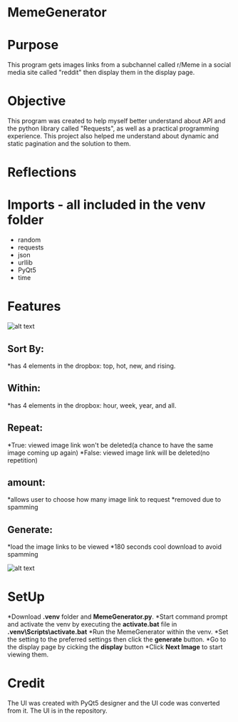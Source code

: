 # MemeGenerator

# Purpose
This program gets images links from a subchannel called r/Meme in a social media site called "reddit" then display them in the display page.

# Objective
This program was created to help myself better understand about API and the python library called "Requests", as well as a practical programming experience. This project also helped me understand about dynamic and static pagination and the solution to them.

# Reflections

# Imports - all included in the venv folder
* random
* requests
* json
* urllib
* PyQt5
* time

# Features
![alt text](https://github.com/Johnlee004/images/blob/main/MemeGenerator-settingspage.PNG)
  ## Sort By:
  *has 4 elements in the dropbox: top, hot, new, and rising.

  ## Within:
  *has 4 elements in the dropbox: hour, week, year, and all.

  ## Repeat:
  *True: viewed image link won't be deleted(a chance to have the same image coming up again)
  *False: viewed image link will be deleted(no repetition)

  ## amount:
  *allows user to choose how many image link to request
  *removed due to spamming

  ## Generate:
  *load the image links to be viewed
  *180 seconds cool download to avoid spamming

  ![alt text](https://github.com/Johnlee004/images/blob/main/MemeGenerator-display%20page.PNG)

# SetUp
*Download **.venv** folder and **MemeGenerator.py**.
*Start command prompt and activate the venv by executing the **activate.bat** file in **.venv\Scripts\activate.bat**
*Run the MemeGenerator within the venv.
*Set the setting to the preferred settings then click the **generate** button.
*Go to the display page by cicking the **display** button
*Click **Next Image** to start viewing them.

# Credit
The UI was created with PyQt5 designer and the UI code was converted from it. The UI is in the repository.
